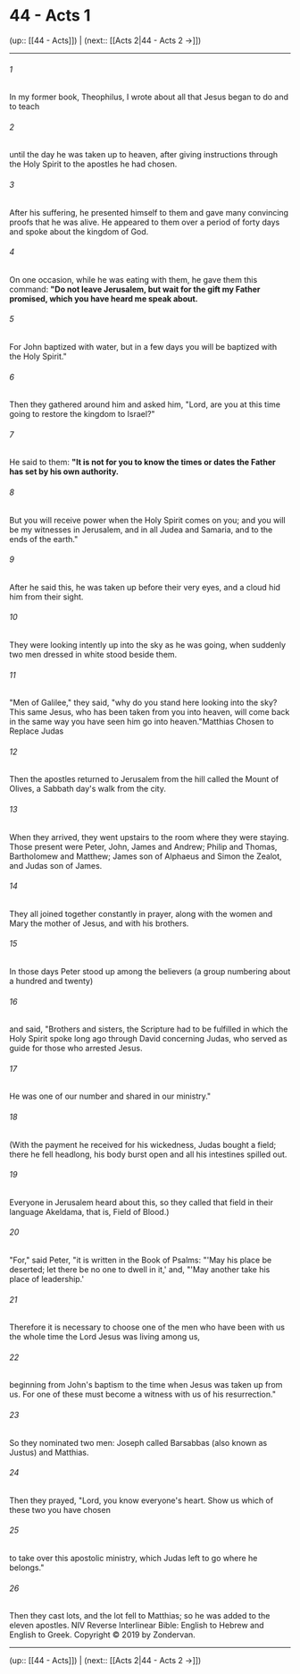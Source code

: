 # 44 - Acts 1

(up:: [[44 - Acts]]) | (next:: [[Acts 2|44 - Acts 2 →]])

***


###### 1 
In my former book, Theophilus, I wrote about all that Jesus began to do and to teach 

###### 2 
until the day he was taken up to heaven, after giving instructions through the Holy Spirit to the apostles he had chosen. 

###### 3 
After his suffering, he presented himself to them and gave many convincing proofs that he was alive. He appeared to them over a period of forty days and spoke about the kingdom of God. 

###### 4 
On one occasion, while he was eating with them, he gave them this command: **"Do not leave Jerusalem, but wait for the gift my Father promised, which you have heard me speak about.** 

###### 5 
For John baptized with water, but in a few days you will be baptized with the Holy Spirit." 

###### 6 
Then they gathered around him and asked him, "Lord, are you at this time going to restore the kingdom to Israel?" 

###### 7 
He said to them: **"It is not for you to know the times or dates the Father has set by his own authority.** 

###### 8 
But you will receive power when the Holy Spirit comes on you; and you will be my witnesses in Jerusalem, and in all Judea and Samaria, and to the ends of the earth." 

###### 9 
After he said this, he was taken up before their very eyes, and a cloud hid him from their sight. 

###### 10 
They were looking intently up into the sky as he was going, when suddenly two men dressed in white stood beside them. 

###### 11 
"Men of Galilee," they said, "why do you stand here looking into the sky? This same Jesus, who has been taken from you into heaven, will come back in the same way you have seen him go into heaven."Matthias Chosen to Replace Judas 

###### 12 
Then the apostles returned to Jerusalem from the hill called the Mount of Olives, a Sabbath day's walk from the city. 

###### 13 
When they arrived, they went upstairs to the room where they were staying. Those present were Peter, John, James and Andrew; Philip and Thomas, Bartholomew and Matthew; James son of Alphaeus and Simon the Zealot, and Judas son of James. 

###### 14 
They all joined together constantly in prayer, along with the women and Mary the mother of Jesus, and with his brothers. 

###### 15 
In those days Peter stood up among the believers (a group numbering about a hundred and twenty) 

###### 16 
and said, "Brothers and sisters, the Scripture had to be fulfilled in which the Holy Spirit spoke long ago through David concerning Judas, who served as guide for those who arrested Jesus. 

###### 17 
He was one of our number and shared in our ministry." 

###### 18 
(With the payment he received for his wickedness, Judas bought a field; there he fell headlong, his body burst open and all his intestines spilled out. 

###### 19 
Everyone in Jerusalem heard about this, so they called that field in their language Akeldama, that is, Field of Blood.) 

###### 20 
"For," said Peter, "it is written in the Book of Psalms: "'May his place be deserted; let there be no one to dwell in it,' and, "'May another take his place of leadership.' 

###### 21 
Therefore it is necessary to choose one of the men who have been with us the whole time the Lord Jesus was living among us, 

###### 22 
beginning from John's baptism to the time when Jesus was taken up from us. For one of these must become a witness with us of his resurrection." 

###### 23 
So they nominated two men: Joseph called Barsabbas (also known as Justus) and Matthias. 

###### 24 
Then they prayed, "Lord, you know everyone's heart. Show us which of these two you have chosen 

###### 25 
to take over this apostolic ministry, which Judas left to go where he belongs." 

###### 26 
Then they cast lots, and the lot fell to Matthias; so he was added to the eleven apostles. NIV Reverse Interlinear Bible: English to Hebrew and English to Greek. Copyright © 2019 by Zondervan.

***

(up:: [[44 - Acts]]) | (next:: [[Acts 2|44 - Acts 2 →]])
